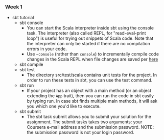 ### Week 1
* sbt tutorial
  * sbt console
    * You can start the Scala interpreter inside sbt using the console task. The interpreter (also called REPL, for "read-eval-print loop") is useful for trying out snippets of Scala code. Note that the interpreter can only be started if there are no compilation errors in your code.
    * Use `~console` (rather than `console`) to incrementally compile code changes in the Scala REPL when file changes are saved per [here](http://stackoverflow.com/questions/12703535/scala-sbt-console-code-changes-not-reflected-in-sbt-console)
  * sbt compile
  * sbt test
    * The directory src/test/scala contains unit tests for the project. In order to run these tests in sbt, you can use the test command.
  * sbt run
    * If your project has an object with a main method (or an object extending the `App` trait), then you can run the code in sbt easily by typing run. In case sbt finds multiple main methods, it will ask you which one you'd like to execute.
  * sbt submit
    * The sbt task submit allows you to submit your solution for the assignment. The submit tasks takes two arguments: your Coursera e-mail address and the submission password. NOTE: the submission password is not your login password.